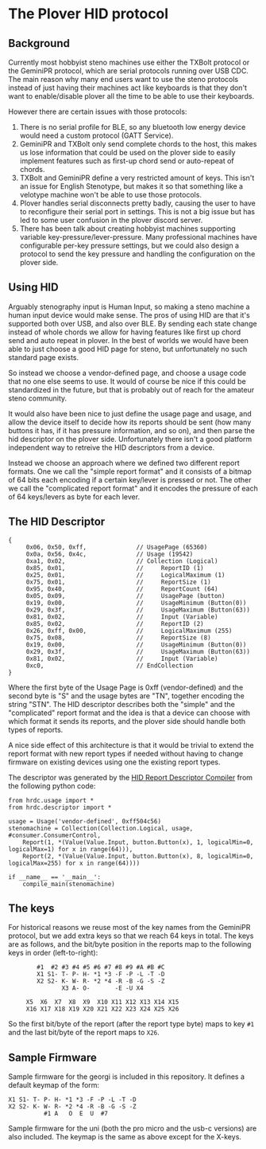 # The Plover HID protocol

## Background

Currently most hobbyist steno machines use either the TXBolt protocol or the
GeminiPR protocol, which are serial protocols running over USB CDC. The main
reason why many end users want to use the steno protocols instead of just
having their machines act like keyboards is that they don't want to
enable/disable plover all the time to be able to use their keyboards.

However there are certain issues with those protocols:

1. There is no serial profile for BLE, so any bluetooth low energy device would
   need a custom protocol (GATT Service).
2. GeminiPR and TXBolt only send complete chords to the host, this makes us
   lose information that could be used on the plover side to easily implement
   features such as first-up chord send or auto-repeat of chords.
3. TXBolt and GeminiPR define a very restricted amount of keys. This isn't an
   issue for English Stenotype, but makes it so that something like a velotype
   machine won't be able to use those protocols.
4. Plover handles serial disconnects pretty badly, causing the user to have to
   reconfigure their serial port in settings. This is not a big issue but has
   led to some user confusion in the plover discord server.
5. There has been talk about creating hobbyist machines supporting variable
   key-pressure/lever-pressure. Many professional machines have configurable
   per-key pressure settings, but we could also design a protocol to send the
   key pressure and handling the configuration on the plover side.

## Using HID
Arguably stenography input is Human Input, so making a steno machine a human
input device would make sense.  The pros of using HID are that it's supported
both over USB, and also over BLE.  By sending each state change instead of
whole chords we allow for having features like first up chord send and auto
repeat in plover. In the best of worlds we would have been able to just choose
a good HID page for steno, but unfortunately no such standard page exists.

So instead we choose a vendor-defined page, and choose a usage code that no one
else seems to use. It would of course be nice if this could be standardized in
the future, but that is probably out of reach for the amateur steno community.

It would also have been nice to just define the usage page and usage, and allow
the device itself to decide how its reports should be sent (how many buttons it
has, if it has pressure information, and so on), and then parse the hid
descriptor on the plover side. Unfortunately there isn't a good platform
independent way to retreive the HID descriptors from a device.

Instead we choose an approach where we defined two different report formats.
One we call the "simple report format" and it consists of a bitmap of 64 bits
each encoding if a certain key/lever is pressed or not. The other we call the
"complicated report format" and it encodes the pressure of each of 64 keys/levers as byte for each lever.

## The HID Descriptor
```
{
     0x06, 0x50, 0xff,              // UsagePage (65360)
     0x0a, 0x56, 0x4c,              // Usage (19542)
     0xa1, 0x02,                    // Collection (Logical)
     0x85, 0x01,                    //     ReportID (1)
     0x25, 0x01,                    //     LogicalMaximum (1)
     0x75, 0x01,                    //     ReportSize (1)
     0x95, 0x40,                    //     ReportCount (64)
     0x05, 0x09,                    //     UsagePage (button)
     0x19, 0x00,                    //     UsageMinimum (Button(0))
     0x29, 0x3f,                    //     UsageMaximum (Button(63))
     0x81, 0x02,                    //     Input (Variable)
     0x85, 0x02,                    //     ReportID (2)
     0x26, 0xff, 0x00,              //     LogicalMaximum (255)
     0x75, 0x08,                    //     ReportSize (8)
     0x19, 0x00,                    //     UsageMinimum (Button(0))
     0x29, 0x3f,                    //     UsageMaximum (Button(63))
     0x81, 0x02,                    //     Input (Variable)
     0xc0,                          // EndCollection
}
```
Where the first byte of the Usage Page is 0xff (vendor-defined) and the second
byte is "S" and the usage bytes are "TN", together encoding the string "STN".
The HID descriptor describes both the "simple" and the "complicated" report
format and the idea is that a device can choose with which format it sends its
reports, and the plover side should handle both types of reports.

A nice side effect of this architecture is that it would be trivial to extend
the report format with new report types if needed without having to change firmware on
existing devices using one the existing report types.

The descriptor was generated by the [HID Report Descriptor Compiler](https://github.com/nipo/hrdc) from the following python code:
```
from hrdc.usage import *
from hrdc.descriptor import *

usage = Usage('vendor-defined', 0xff504c56)
stenomachine = Collection(Collection.Logical, usage, #consumer.ConsumerControl,
    Report(1, *(Value(Value.Input, button.Button(x), 1, logicalMin=0, logicalMax=1) for x in range(64))),
    Report(2, *(Value(Value.Input, button.Button(x), 8, logicalMin=0, logicalMax=255) for x in range(64))))

if __name__ == '__main__':
    compile_main(stenomachine)
```

## The keys
For historical reasons we reuse most of the key names from the GeminiPR protocol, but we add extra keys so that we reach 64 keys in total.
The keys are as follows, and the bit/byte position in the reports map to the following keys in order (left-to-right):
```
        #1  #2 #3 #4 #5 #6 #7 #8 #9 #A #B #C
        X1 S1- T- P- H- *1 *3 -F -P -L -T -D
        X2 S2- K- W- R- *2 *4 -R -B -G -S -Z
               X3 A- O-       -E -U X4

     X5  X6  X7  X8  X9  X10 X11 X12 X13 X14 X15
     X16 X17 X18 X19 X20 X21 X22 X23 X24 X25 X26
```

So the first bit/byte of the report (after the report type byte) maps to key
`#1` and the last bit/byte of the report maps to `X26`.

## Sample Firmware

Sample firmware for the georgi is included in this repository. It defines a default keymap of the form:
```
X1 S1- T- P- H- *1 *3 -F -P -L -T -D
X2 S2- K- W- R- *2 *4 -R -B -G -S -Z
          #1 A   O  E  U  #7
```

Sample firmware for the uni (both the pro micro and the usb-c versions) are also included. The keymap is the same as above
except for the X-keys.

